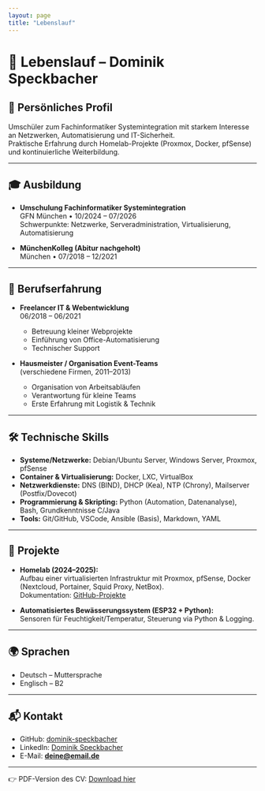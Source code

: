 ```yaml
---
layout: page
title: "Lebenslauf"
---
```


# 📄 Lebenslauf – Dominik Speckbacher

## 👤 Persönliches Profil
Umschüler zum Fachinformatiker Systemintegration mit starkem Interesse an Netzwerken, Automatisierung und IT-Sicherheit.  
Praktische Erfahrung durch Homelab-Projekte (Proxmox, Docker, pfSense) und kontinuierliche Weiterbildung.

---

## 🎓 Ausbildung
- **Umschulung Fachinformatiker Systemintegration**  
  GFN München • 10/2024 – 07/2026  
  Schwerpunkte: Netzwerke, Serveradministration, Virtualisierung, Automatisierung

- **MünchenKolleg (Abitur nachgeholt)**  
  München • 07/2018 – 12/2021  

---

## 💼 Berufserfahrung
- **Freelancer IT & Webentwicklung**  
  06/2018 – 06/2021  
  - Betreuung kleiner Webprojekte  
  - Einführung von Office-Automatisierung  
  - Technischer Support

- **Hausmeister / Organisation Event-Teams**  
  (verschiedene Firmen, 2011–2013)  
  - Organisation von Arbeitsabläufen  
  - Verantwortung für kleine Teams  
  - Erste Erfahrung mit Logistik & Technik

---

## 🛠 Technische Skills
- **Systeme/Netzwerke:** Debian/Ubuntu Server, Windows Server, Proxmox, pfSense  
- **Container & Virtualisierung:** Docker, LXC, VirtualBox  
- **Netzwerkdienste:** DNS (BIND), DHCP (Kea), NTP (Chrony), Mailserver (Postfix/Dovecot)  
- **Programmierung & Skripting:** Python (Automation, Datenanalyse), Bash, Grundkenntnisse C/Java  
- **Tools:** Git/GitHub, VSCode, Ansible (Basis), Markdown, YAML  

---

## 🌱 Projekte
- **Homelab (2024–2025):**  
  Aufbau einer virtualisierten Infrastruktur mit Proxmox, pfSense, Docker (Nextcloud, Portainer, Squid Proxy, NetBox).  
  Dokumentation: [GitHub-Projekte](https://github.com/dominik-speckbacher)

- **Automatisiertes Bewässerungssystem (ESP32 + Python):**  
  Sensoren für Feuchtigkeit/Temperatur, Steuerung via Python & Logging.

---

## 🌍 Sprachen
- Deutsch – Muttersprache  
- Englisch – B2  

---

## 📬 Kontakt
- GitHub: [dominik-speckbacher](https://github.com/dominik-speckbacher)  
- LinkedIn: [Dominik Speckbacher](https://linkedin.com/in/dominik-speckbacher)  
- E-Mail: **deine@email.de**

---

👉 PDF-Version des CV: [Download hier](assets/CV_Dominik_Speckbacher.pdf)
